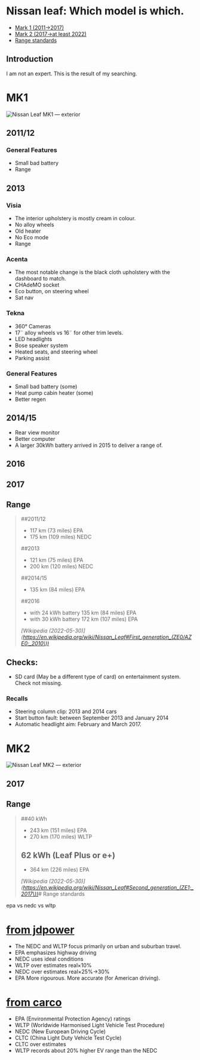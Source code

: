 # Nissan leaf: Which model is which.

- [Mark 1 (2011→2017)](#mk1)
- [Mark 2 (2017→at least 2022)](#mk2)
- [Range standards](#range-standards)

## Introduction

I am not an expert. This is the result of my searching.
# MK1
![Nissan Leaf MK1 — exterior](leaf-mk1.jpeg)

## 2011/12
### General Features
- Small bad battery
- Range 

## 2013

### Visia
- The interior upholstery is mostly cream in colour.
- No alloy wheels
- Old heater
- No Eco mode
- Range

### Acenta
- The most notable change is the black cloth upholstery with the dashboard to match.
- CHAdeMO socket
- Eco button, on steering wheel
- Sat nav

### Tekna
- 360° Cameras
- 17¨ alloy wheels vs 16¨ for other trim levels.
- LED headlights
- Bose speaker system
- Heated seats, and steering wheel
- Parking assist

### General Features
- Small bad battery (some)
- Heat pump cabin heater (some)
- Better regen

## 2014/15
- Rear view monitor
- Better computer
- A larger 30kWh battery arrived in 2015 to deliver a range of.

## 2016

## 2017

## Range

> ##2011/12
> - 117 km (73 miles) EPA
> - 175 km (109 miles) NEDC
>
> ##2013
> - 121 km (75 miles) EPA
> - 200 km (120 miles) NEDC
>
> ##2014/15
> - 135 km (84 miles) EPA
>
> ##2016
> - with 24 kWh battery 135 km (84 miles) EPA
> - with 30 kWh battery 172 km (107 miles) EPA
>
> <cite>[Wikipedia (2022-05-30)](https://en.wikipedia.org/wiki/Nissan_Leaf#First_generation_(ZE0/AZE0;_2010\))</cite>


## Checks:
- SD card (May be a different type of card) on entertainment system. Check not missing.

### Recalls
- Steering column clip: 2013 and 2014 cars
- Start button fault:  between September 2013 and January 2014
- Automatic headlight aim: February and March 2017.
# MK2
![Nissan Leaf MK2 — exterior](leaf-mk2.jpeg)

## 2017

## Range
> ##40 kWh
> - 243 km (151 miles) EPA
> - 270 km (170 miles) WLTP
>
> ## 62 kWh (Leaf Plus or e+)
> - 364 km (226 miles) EPA
>
> <cite>[Wikipedia (2022-05-30)](https://en.wikipedia.org/wiki/Nissan_Leaf#Second_generation_(ZE1;_2017\))</cite># Range standards

epa vs nedc vs wltp

# [from jdpower](https://www.jdpower.com/cars/shopping-guides/electric-vehicle-range-testing-understanding-nedc-vs-wltp-vs-epa)

- The NEDC and WLTP focus primarily on urban and suburban travel.
- EPA emphasizes highway driving
- NEDC uses ideal conditions
- WLTP over estimates real×10%
- NEDC over estimates real×25%→30%
- EPA More rigourous. More accurate (for American driving).

# [from carco](https://www.licarco.com/news/ev-range-tests-explained-comparison-between-epa-ratings-wltp-nedc-and-cltc)

- EPA (Environmental Protection Agency) ratings
- WLTP (Worldwide Harmonised Light Vehicle Test Procedure)
- NEDC (New European Driving Cycle)
- CLTC (China Light Duty Vehicle Test Cycle)
- CLTC over estimates
- WLTP records about 20% higher EV range than the NEDC
